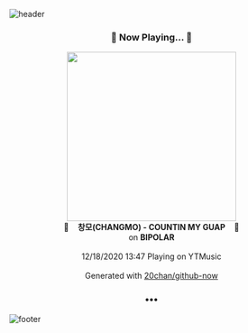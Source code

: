 ![header](https://capsule-render.vercel.app/api?type=wave&height=170&section=header&text=Hi.%20I'm%20SHIFT&fontColor=090707&fontAlignX=45&fontAlignY=65&fontSize=100)

<h3 align="center">🎵 Now Playing... 🎵</h3>
<p align="center">
  <a href="https://music.youtube.com/channel/UCwPpkv2G2jCAI7bFv7dADWg">
    <img width="300" src="https://lh3.googleusercontent.com/UfKFIzGI2qUQ0HVOddKmC9_XYYS2pD3brEcvvCk4LaaDHepoIqZ3eEQGqZabd8m7buOmGzSFf6-r7hw">
  </a>
  <br>
  🎵&nbsp&nbsp&nbsp <b>창모(CHANGMO) - COUNTIN MY GUAP</b> &nbsp&nbsp&nbsp🎵
  <br>
  on <b>BIPOLAR</b>
  
  <br />
  <br />
  12/18/2020 13:47 Playing on YTMusic
  <br />
  <br />
  Generated with <a href="https://github.com/20chan/github-now">20chan/github-now</a>
</p>

<h3 align="center">•••</h3>

![footer](https://capsule-render.vercel.app/api?type=wave&height=150&section=footer)
